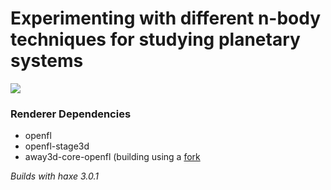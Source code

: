 Experimenting with different n-body techniques for studying planetary systems
==============================

![](/master/Output%20Images/screenshot%20v0.1.png)

### Renderer Dependencies
* openfl
* openfl-stage3d
* away3d-core-openfl (building using a [fork](raw.github.com/haxiomic/Planetary-System-N-Body-Techniques/master/Output%20Images/screenshot%20v0.1.png)

*Builds with haxe 3.0.1*
